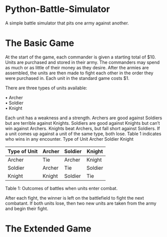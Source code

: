 # Python-Battle-Simulator

A simple battle simulator that pits one army against another.

# The Basic Game

At the start of the game, each commander is given a starting total of $10. Units are purchased and stored in their army. The commanders may spend as much or as little of their money as they desire. After the armies are assembled, the units are then made to fight each other in the order they were purchased in. Each unit in the standard game costs $1.

There are three types of units available:

• Archer  
• Soldier  
• Knight  

Each unit has a weakness and a strength. Archers are good against Soldiers but are terrible against Knights. Soldiers are good against Knights but can’t win against Archers. Knights beat Archers, but fall short against Soldiers. If a unit comes up against a unit of the same type, both lose. Table 1 indicates who wins in any encounter.
 Type of Unit Archer Soldier Knight
 
 |  Type of Unit | Archer  | Soldier  | Knight  |
 |  -----------  | ------  | -------  | -----   |
 | Archer        | Tie     |  Archer  | Knight  |
 | Soldier       | Archer  |  Tie     | Soldier |
 | Knight        | Knight  |  Soldier | Tie     |  
 
  Table 1: Outcomes of battles when units enter combat.  
  
After each fight, the winner is left on the battlefield to fight the next combatant. If both units lose, then two new units are taken from the army and begin their fight.

# The Extended Game

